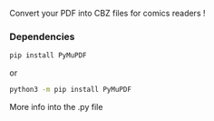 Convert your PDF into CBZ files for comics readers !

### Dependencies
```bash
pip install PyMuPDF
```
or
```bash
python3 -m pip install PyMuPDF
```

More info into the .py file
